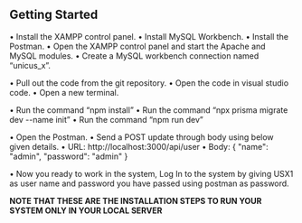 ## Getting Started

•	Install the XAMPP control panel.
•	Install MySQL Workbench.
•	Install the Postman.
•	Open the XAMPP control panel and start the Apache and MySQL modules.
•	Create a MySQL workbench connection named “unicus_x”.

•	Pull out the code from the git repository.
•	Open the code in visual studio code.
•	Open a new terminal.

•	Run the command “npm install”
•	Run the command “npx prisma migrate dev --name init”
•	Run the command “npm run dev”

•	Open the Postman.
•	Send a POST update through body using below given details.
•	URL:	 http://localhost:3000/api/user
•	Body: 
{
"name": "admin",
"password": "admin"
}

•	Now you ready to work in the system, Log In to the system by giving USX1 as user name and password you have passed using postman as password.

**NOTE THAT THESE ARE THE INSTALLATION STEPS TO RUN YOUR SYSTEM ONLY IN YOUR LOCAL SERVER**
